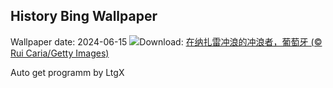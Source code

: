 ## History Bing Wallpaper
Wallpaper date: 2024-06-15
![](https://www.bing.com/th?id=OHR.NazareWave_ZH-CN4575182192_UHD.jpg&w=1000)Download: [在纳扎雷冲浪的冲浪者，葡萄牙 (© Rui Caria/Getty Images)](https://www.bing.com/th?id=OHR.NazareWave_ZH-CN4575182192_UHD.jpg)

Auto get programm by LtgX
